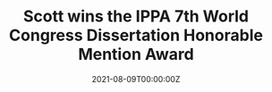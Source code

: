 ---
title: "Scott wins the IPPA 7th World Congress Dissertation Honorable Mention Award"
summary: Recognition of an outstanding contribution to the advancement of positive psychology.
date: '2021-08-09T00:00:00Z'
projects: []
draft: no
featured: no
---